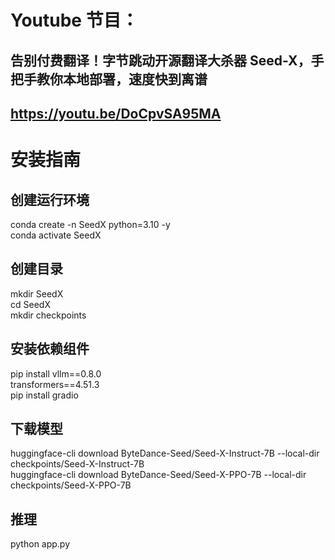 # Youtube 节目：
## 告别付费翻译！字节跳动开源翻译大杀器 Seed-X，手把手教你本地部署，速度快到离谱
## https://youtu.be/DoCpvSA95MA

# 安装指南
## 创建运行环境
conda create -n SeedX python=3.10 -y  
conda activate SeedX  

## 创建目录
mkdir SeedX  
cd SeedX  
mkdir checkpoints  

## 安装依赖组件
pip install vllm==0.8.0  
transformers==4.51.3  
pip install gradio  

## 下载模型
huggingface-cli download ByteDance-Seed/Seed-X-Instruct-7B --local-dir checkpoints/Seed-X-Instruct-7B  
huggingface-cli download ByteDance-Seed/Seed-X-PPO-7B --local-dir checkpoints/Seed-X-PPO-7B  


## 推理
python app.py  




  












 
















